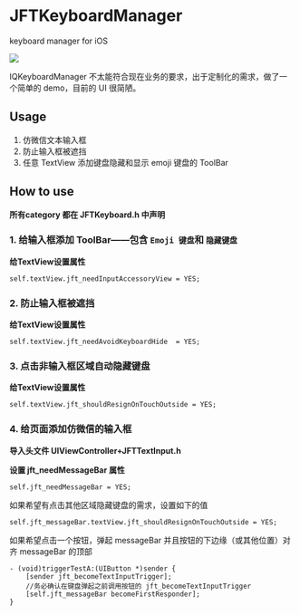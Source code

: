 # JFTKeyboardManager
keyboard manager for iOS

![](http://markdown-1254413962.cossh.myqcloud.com/%E9%94%AE%E7%9B%98%E7%AE%80%E4%BB%8B.gif)

IQKeyboardManager 不太能符合现在业务的要求，出于定制化的需求，做了一个简单的 demo，目前的 UI 很简陋。



## Usage

1. 仿微信文本输入框
2. 防止输入框被遮挡
3. 任意 TextView 添加键盘隐藏和显示 emoji 键盘的 ToolBar

## How to use
**所有category 都在 JFTKeyboard.h 中声明**

### 1. 给输入框添加 ToolBar——包含 `Emoji 键盘`和 `隐藏键盘` 

**给TextView设置属性**

```
self.textView.jft_needInputAccessoryView = YES;
```

### 2. 防止输入框被遮挡

**给TextView设置属性**

```
self.textView.jft_needAvoidKeyboardHide  = YES;
```

### 3. 点击非输入框区域自动隐藏键盘


**给TextView设置属性**

```
self.textView.jft_shouldResignOnTouchOutside = YES;
```


### 4. 给页面添加仿微信的输入框

**导入头文件 UIViewController+JFTTextInput.h**

**设置 jft_needMessageBar 属性**

```
self.jft_needMessageBar = YES;
```

如果希望有点击其他区域隐藏键盘的需求，设置如下的值

```
self.jft_messageBar.textView.jft_shouldResignOnTouchOutside = YES;
```

如果希望点击一个按钮，弹起 messageBar 并且按钮的下边缘（或其他位置）对齐 messageBar 的顶部

```
- (void)triggerTestA:(UIButton *)sender {
    [sender jft_becomeTextInputTrigger];
    //务必确认在键盘弹起之前调用按钮的 jft_becomeTextInputTrigger
    [self.jft_messageBar becomeFirstResponder];
}

```
